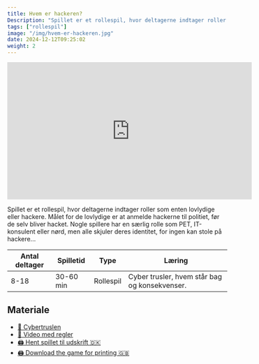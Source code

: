 ```yaml
---
title: Hvem er hackeren?
Description: "Spillet er et rollespil, hvor deltagerne indtager roller som enten lovlydige eller hackere."
tags: ["rollespil"]
image: "/img/hvem-er-hackeren.jpg"
date: 2024-12-12T09:25:02
weight: 2
---
```


<iframe width="560" height="315" src="https://www.youtube.com/embed/7eJZQ6Vo4n0?si=bOQS1aOd_YmHUyJ4" title="YouTube video player" frameborder="0" allow="accelerometer; autoplay; clipboard-write; encrypted-media; gyroscope; picture-in-picture; web-share" referrerpolicy="strict-origin-when-cross-origin" allowfullscreen></iframe>

Spillet er et rollespil, hvor deltagerne indtager roller som enten lovlydige eller hackere. Målet for de lovlydige er at anmelde hackerne til politiet, før de selv bliver hacket. Nogle spillere har en særlig rolle som PET, IT-konsulent eller nørd, men alle skjuler deres identitet, for ingen kan stole på hackere...

| Antal deltager | Spilletid | Type      | Læring                                        |
| -------------- | --------- | --------- | --------------------------------------------- |
| 8-18           | 30-60 min | Rollespil | Cyber trusler, hvem står bag og konsekvenser. |

## Materiale

- [🎥️ Cybertruslen](https://www.youtube.com/watch?v=z4d7lMhzn-0)
- [🎥️ Video med regler](https://www.youtube.com/watch?v=zoUICgkhnno)
- [🖨️ Hent spillet til udskrift 🇩🇰](/files/hvem-er-hackeren/Hacker-spilllet.pdf)
- [🖨️ Download the game for printing 🇬🇧](/files/hvem-er-hackeren/Hacker-game.pdf)
